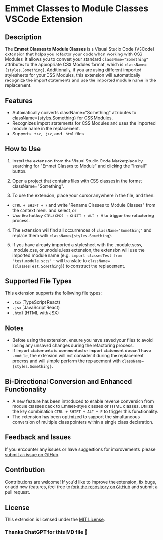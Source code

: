 # Emmet Classes to Module Classes VSCode Extension

## Description

The **Emmet Classes to Module Classes** is a Visual Studio Code (VSCode) extension that helps you refactor your code when working with CSS Modules. It allows you to convert your standard `className="Something"` attributes to the appropriate CSS Modules format, which is `className={styles.Something}`. Additionally, if you are using different imported stylesheets for your CSS Modules, this extension will automatically recognize the import statements and use the imported module name in the replacement.

## Features

- Automatically converts className="Something" attributes to className={styles.Something} for CSS Modules.
- Recognizes import statements for CSS Modules and uses the imported module name in the replacement.
- Supports `.tsx`, `.jsx`, and `.html` files.

## How to Use

1. Install the extension from the Visual Studio Code Marketplace by searching for "Emmet Classes to Module" and clicking the "Install" button.

2. Open a project that contains files with CSS classes in the format className="Something".

3. To use the extension, place your cursor anywhere in the file, and then:

- `CTRL + SHIFT + P` and write "Rename Classes to Module Classes" from the context menu and select, or
- Use the hotkey `CTRL(CMD) + SHIFT + ALT + M` to trigger the refactoring process.

4. The extension will find all occurrences of `className="Something"` and replace them with `className={styles.Something}`.

5. If you have already imported a stylesheet with the .module.scss, .module.css, or .module.less extension, the extension will use the imported module name (e.g.: `import classesTest from "test.module.scss"` - will translate to `className={classesTest.Something}`) to construct the replacement.

## Supported File Types

This extension supports the following file types:

- `.tsx` (TypeScript React)
- `.jsx` (JavaScript React)
- `.html` (HTML with JSX)

## Notes

- Before using the extension, ensure you have saved your files to avoid losing any unsaved changes during the refactoring process.
- If import statements is commented or import statement doesn't have `.module`, the extension will not consider it during the replacement process and will simple perform the replacement with `className={styles.Something}`.


## Bi-Directional Conversion and Enhanced Functionality
- A new feature has been introduced to enable reverse conversion from module classes back to Emmet-style classes or HTML classes. Utilize the key combination `CTRL + SHIFT + ALT + E` to trigger this functionality.
- The extension has been optimized to support the simultaneous conversion of multiple class pointers within a single class declaration.

## Feedback and Issues

If you encounter any issues or have suggestions for improvements, please [submit an issue on GitHub](https://github.com/Eugene-Mokrushin/emmetModuleRenamer/issues).

## Contribution

Contributions are welcome! If you'd like to improve the extension, fix bugs, or add new features, feel free to [fork the repository on GitHub](https://github.com/Eugene-Mokrushin/emmetModuleRenamer) and submit a pull request.

## License

This extension is licensed under the [MIT License](https://github.com/Eugene-Mokrushin/emmetModuleRenamer/blob/main/LICENSE).

### Thanks ChatGPT for this MD file 🫠